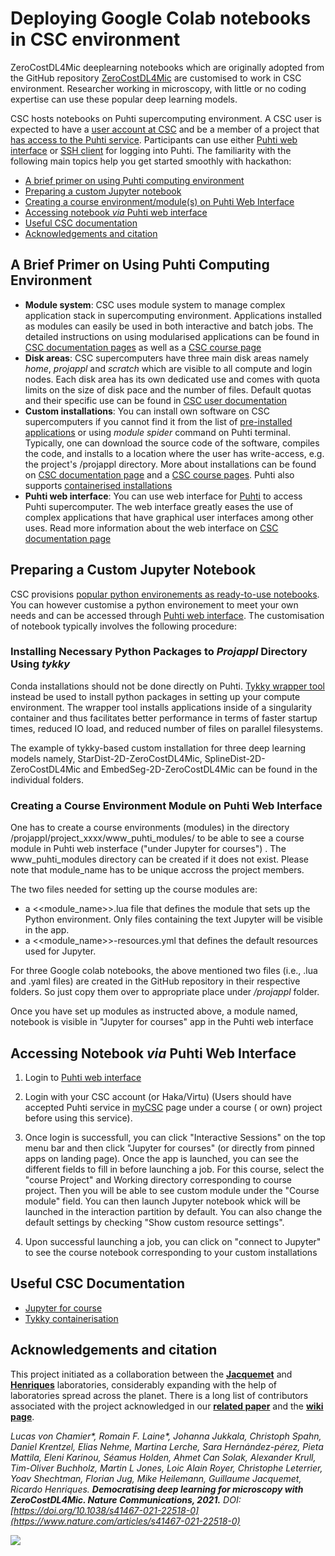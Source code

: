 # Deploying Google Colab notebooks in CSC environment

ZeroCostDL4Mic deeplearning notebooks which are originally adopted from the GitHub repository [ZeroCostDL4Mic](https://github.com/HenriquesLab/ZeroCostDL4Mic/wiki) are customised to work in CSC environment. Researcher working in microscopy, with  little or no coding expertise can use these popular deep learning models. 

CSC hosts notebooks on Puhti supercomputing environment. A CSC user is expected to have a [user account at CSC](https://docs.csc.fi/accounts/how-to-create-new-user-account/) and be a member of a project that [has access to the Puhti service](https://docs.csc.fi/accounts/how-to-add-service-access-for-project/).  Participants can use either [Puhti web interface](www.puhti.csc.fi) or [SSH client](https://csc-training.github.io/csc-env-eff/hands-on/connecting/ssh-puhti.html) for logging into Puhti. The familiarity with the following main topics help you get started smoothly with hackathon:

- [A brief primer on using Puhti computing environment](#a-brief-primer-on-using-puhti-computing-environment)
- [Preparing a custom Jupyter notebook](#preparing-a-custom-jupyter-notebook)
- [Creating a course environment/module(s) on Puhti Web Interface](#creating-a-course-environment-module-on-puhti-web-interface)
- [Accessing notebook *via* Puhti web interface](#accessing-notebook-via-puhti-web-interface)
- [Useful CSC documentation](#useful-CSC-documentation)
- [Acknowledgements and citation](#acknowledgements-and-citation)
  
## A Brief Primer on Using Puhti Computing Environment
  - **Module system**: CSC uses module system to manage complex application stack in supercomputing environment. Applications installed as modules can easily be used in both interactive and batch jobs. The detailed instructions on using modularised applications can be found in [CSC documentation pages](https://docs.csc.fi/computing/modules/) as well as a [CSC course page](https://csc-training.github.io/csc-env-eff/hands-on/modules/modules-puhti.html)
  - **Disk areas**: CSC supercomputers have three main disk areas namely *home*, *projappl* and *scratch* which are visible to all compute and login nodes.  Each disk area has its own dedicated use and comes with quota limits on the size of disk pace and the number of files. Default quotas and their specific use can be found in [CSC user documentation](https://docs.csc.fi/computing/disk/)
  - **Custom installations**: You can install own software on CSC supercomputers if you cannot find it from the list of [pre-installed applications](https://docs.csc.fi/apps/) or using *module spider* command on Puhti terminal. Typically, one can download the source code of the software, compiles the code, and installs to a location where the user has write-access, e.g. the project's /projappl directory. More about installations can be found on [CSC documentation page](https://docs.csc.fi/computing/compiling-puhti/) and a [CSC course pages](https://csc-training.github.io/csc-env-eff/hands-on/installing/installing_hands-on_python.html). Puhti also supports [containerised installations](https://csc-training.github.io/csc-env-eff/hands-on/singularity/singularity-tutorial_part1.html)
  - **Puhti web interface**: You can use web interface for [Puhti](www.puhti.csc.fi) to access Puhti supercomputer. The web interface greatly eases the use of complex applications that have graphical user interfaces among other uses. Read more information about the web interface on [CSC documentation page](https://docs.csc.fi/computing/webinterface/)

## Preparing a Custom Jupyter Notebook

CSC provisions [popular python environements as ready-to-use notebooks](https://docs.csc.fi/computing/webinterface/jupyter/). You can however customise a python environement to meet your own needs and can be accessed through [Puhti web interface](https://www.puhti.csc.fi).  The customisation of notebook typically involves the following procedure:


### Installing Necessary Python Packages to *Projappl* Directory Using *tykky*

Conda installations should not be done directly on Puhti. [Tykky wrapper tool](https://docs.csc.fi/computing/containers/tykky/) instead be used to install python packages in setting up your compute environment. The wrapper tool installs applications inside of a singularity container and thus  facilitates better performance in terms of faster startup times, reduced IO load, and reduced number of files on parallel filesystems. 

The  example of tykky-based custom installation for three deep learning models namely, StarDist-2D-ZeroCostDL4Mic, SplineDist-2D-ZeroCostDL4Mic and EmbedSeg-2D-ZeroCostDL4Mic can be found in the individual folders.


### Creating a Course Environment Module on Puhti Web Interface

One has to create a course environments (modules) in the directory /projappl/project_xxxx/www_puhti_modules/ to be able to see a course module in Puhti web insterface ("under Jupyter for courses") . The www_puhti_modules directory can be created if it does not exist. Please note that module_name has to be unique accross the project members. 

The two files needed for setting up the course modules are:
   - a <<module_name>>.lua file that defines the module that sets up the Python environment. Only files containing the text Jupyter will be visible in the app.
   - a <<module_name>>-resources.yml that defines the default resources used for Jupyter.
  
For three Google colab notebooks, the above mentioned two files (i.e., .lua and .yaml files) are created  in the GitHub repository in their respective folders. So just copy them over to appropriate place under */projappl* folder.

Once you have set up modules as instructed above, a module named, notebook is visible in "Jupyter for courses" app in the Puhti web interface

## Accessing Notebook *via* Puhti Web Interface

1. Login to [Puhti web interface](https://www.puhti.csc.fi/public/login.html)
2. Login with your CSC account (or Haka/Virtu) (Users should have accepted Puhti service in [myCSC](https://my.csc.fi/welcome) page under a course ( or own) project before using this service). 

3. Once login is successfull, you can click "Interactive Sessions" on the top menu bar and then click "Jupyter for courses" (or directly from pinned apps on landing page). Once the app is launched, you can see the different fields to fill in before launching a job. For this course, select the "course Project" and Working directory corresponding  to course project. Then you will be able to see custom module under the "Course module" field. You can then launch Jupyter notebook whick will be launched in the interaction partition by default. You can also change the default settings by checking "Show custom resource settings". 

4. Upon successful launching a job, you can click on "connect to Jupyter" to see the course notebook corresponding to your custom installations

## Useful CSC Documentation

- [Jupyter for course](https://docs.csc.fi/computing/webinterface/jupyter-for-courses/)
- [Tykky containerisation](https://docs.csc.fi/computing/containers/tykky/)
    
## Acknowledgements and citation

This project initiated as a collaboration between the [**Jacquemet**][6] and [**Henriques**][5] laboratories, considerably expanding with the help of laboratories spread across the planet. There is a long list of contributors associated with the project acknowledged in our [**related paper**](https://www.nature.com/articles/s41467-021-22518-0) and the [**wiki page**][wikiPageContributors].

_Lucas von Chamier*,  Romain F. Laine*, Johanna Jukkala,  Christoph Spahn, Daniel Krentzel, Elias Nehme,  Martina Lerche, Sara Hernández-pérez,  Pieta Mattila,  Eleni Karinou,  Séamus Holden, Ahmet Can Solak,  Alexander Krull,  Tim-Oliver Buchholz,  Martin L Jones,  Loic Alain Royer,  Christophe Leterrier, Yoav Shechtman,  Florian Jug,  Mike Heilemann,  Guillaume Jacquemet,  Ricardo Henriques. 
**Democratising deep learning for microscopy with ZeroCostDL4Mic. Nature Communications, 2021.** 
DOI: [https://doi.org/10.1038/s41467-021-22518-0](https://www.nature.com/articles/s41467-021-22518-0)_

[![](https://github.com/HenriquesLab/ZeroCostDL4Mic/blob/master/Wiki_files/NatComms_paper.png)](https://www.nature.com/articles/s41467-021-22518-0)

  [1]: https://colab.research.google.com/notebooks/intro.ipynb
  [2]: https://twitter.com/guijacquemet
  [3]: https://twitter.com/LaineBioImaging
  [4]: https://twitter.com/HenriquesLab
  [5]: https://henriqueslab.github.io/
  [6]: https://cellmig.org/
  [7]: https://github.com/HenriquesLab/ZeroCostDL4Mic/blob/master/Wiki_files/ColabPaperFigure1_v4.png
  [8]: https://github.com/HenriquesLab/ZeroCostDL4Mic/blob/master/Wiki_files/VideoDemoScreenshot1.png
  [wikiPage]: https://github.com/HenriquesLab/DeepLearning_Collab/wiki
  [wikiPageContributors]: https://github.com/HenriquesLab/ZeroCostDL4Mic/wiki#contributors
